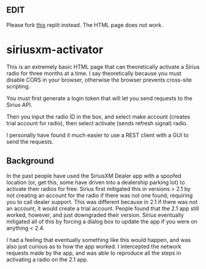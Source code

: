 ## EDIT

Please fork [this](https://replit.com/@AlexAk2/activateradio) replit instead. The HTML page does not work.

# siriusxm-activator

This is an extremely basic HTML page that can theoretically activate a Sirius radio for three months at a time. I say theoretically because you must disable CORS in your browser, otherwise the browser prevents cross-site scripting.

You must first generate a login token that will let you send requests to the Sirius API.

Then you input the radio ID in the box, and select make account (creates trial account for radio), then select activate (sends refresh signal) radio.

I personally have found it much easier to use a REST client with a GUI to send the requests.

## Background

In the past people have used the SiriusXM Dealer app with a spoofed location (or, get this, some have driven into a dealership parking lot) to activate their radios for free. Sirius first mitigated this in versions > 2.1 by not creating an account for the radio if there was not one found, requiring you to call dealer support. This was different because in 2.1 if there was not an account, it would create a trial account. People found that the 2.1 app still worked, however, and just downgraded their version. Sirius eventually mitigated all of this by forcing a dialog box to update the app if you were on anything < 2.4.

I had a feeling that eventually something like this would happen, and was also just curious as to how the app worked. I intercepted the network requests made by the app, and was able to reproduce all the steps in activating a radio on the 2.1 app.
